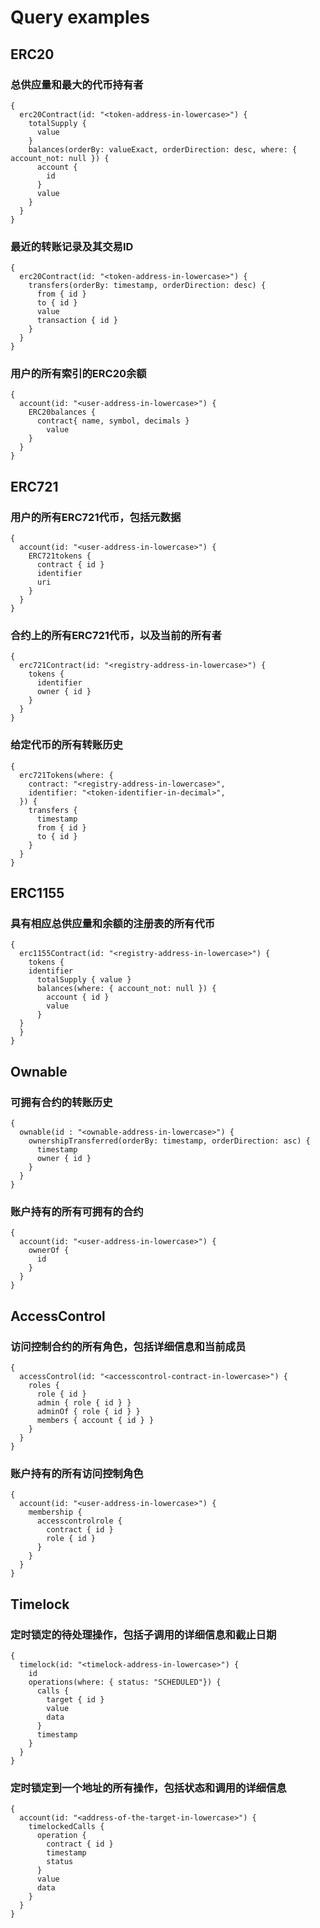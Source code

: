 # Query examples

## ERC20

### 总供应量和最大的代币持有者

```
{
  erc20Contract(id: "<token-address-in-lowercase>") {
    totalSupply {
      value
    }
    balances(orderBy: valueExact, orderDirection: desc, where: { account_not: null }) {
      account {
        id
      }
      value
    }
  }
}
```

### 最近的转账记录及其交易ID
```
{
  erc20Contract(id: "<token-address-in-lowercase>") {
    transfers(orderBy: timestamp, orderDirection: desc) {
      from { id }
      to { id }
      value
      transaction { id }
    }
  }
}
```

### 用户的所有索引的ERC20余额
```
{
  account(id: "<user-address-in-lowercase>") {
    ERC20balances {
      contract{ name, symbol, decimals }
    	value
    }
  }
}
```

## ERC721

### 用户的所有ERC721代币，包括元数据
```
{
  account(id: "<user-address-in-lowercase>") {
    ERC721tokens {
      contract { id }
      identifier
      uri
    }
  }
}
```

### 合约上的所有ERC721代币，以及当前的所有者
```
{
  erc721Contract(id: "<registry-address-in-lowercase>") {
    tokens {
      identifier
      owner { id }
    }
  }
}
```

### 给定代币的所有转账历史
```
{
  erc721Tokens(where: {
    contract: "<registry-address-in-lowercase>",
    identifier: "<token-identifier-in-decimal>",
  }) {
    transfers {
      timestamp
      from { id }
      to { id }
    }
  }
}
```

## ERC1155

### 具有相应总供应量和余额的注册表的所有代币
```
{
  erc1155Contract(id: "<registry-address-in-lowercase>") {
    tokens {
    identifier
      totalSupply { value }
      balances(where: { account_not: null }) {
        account { id }
        value
      }
  }
  }
}
```

## Ownable

### 可拥有合约的转账历史
```
{
  ownable(id : "<ownable-address-in-lowercase>") {
    ownershipTransferred(orderBy: timestamp, orderDirection: asc) {
      timestamp
      owner { id }
    }
  }
}
```

### 账户持有的所有可拥有的合约
```
{
  account(id: "<user-address-in-lowercase>") {
    ownerOf {
      id
    }
  }
}
```

## AccessControl

### 访问控制合约的所有角色，包括详细信息和当前成员
```
{
  accessControl(id: "<accesscontrol-contract-in-lowercase>") {
    roles {
      role { id }
      admin { role { id } }
      adminOf { role { id } }
      members { account { id } }
    }
  }
}
```

### 账户持有的所有访问控制角色
```
{
  account(id: "<user-address-in-lowercase>") {
    membership {
      accesscontrolrole {
        contract { id }
        role { id }
      }
    }
  }
}
```

## Timelock

### 定时锁定的待处理操作，包括子调用的详细信息和截止日期
```
{
  timelock(id: "<timelock-address-in-lowercase>") {
    id
    operations(where: { status: "SCHEDULED"}) {
      calls {
        target { id }
        value
        data
      }
      timestamp
    }
  }
}
```

### 定时锁定到一个地址的所有操作，包括状态和调用的详细信息
```
{
  account(id: "<address-of-the-target-in-lowercase>") {
    timelockedCalls {
      operation {
        contract { id }
        timestamp
        status
      }
      value
      data
    }
  }
}
```